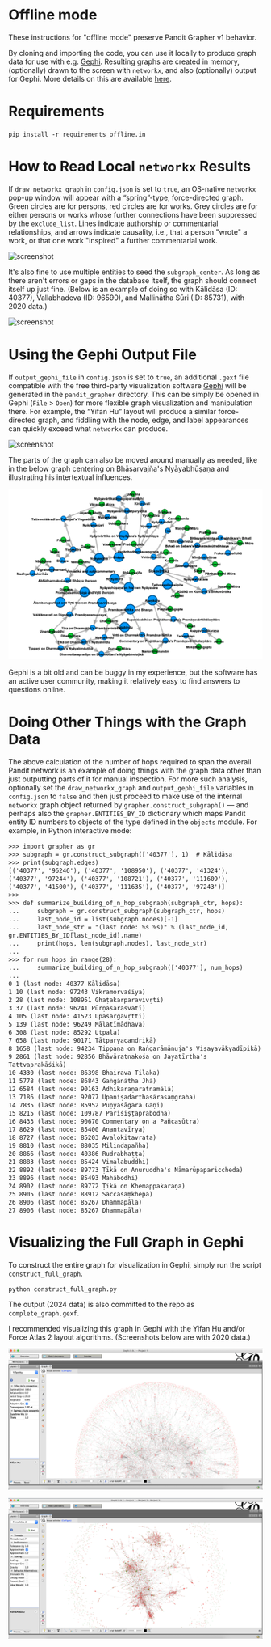 # Offline mode

These instructions for "offline mode" preserve Pandit Grapher v1 behavior.

By cloning and importing the code, you can use it locally to produce graph data for use with e.g. [Gephi](https://gephi.org/).
Resulting graphs are created in memory, (optionally) drawn to the screen with `networkx`, and also (optionally) output for Gephi.
More details on this are available <a href="https://github.com/tylergneill/pandit_grapher/tree/v2/offline_mode.md">here</a>.

# Requirements

`pip install -r requirements_offline.in`

# How to Read Local `networkx` Results

If `draw_networkx_graph`  in `config.json` is set to `true`, 
an OS-native `networkx` pop-up window will appear with a “spring”-type, force-directed graph. 
Green circles are for persons, red circles are for works. 
Grey circles are for either persons or works whose further connections have been suppressed by the `exclude_list`. 
Lines indicate authorship or commentarial relationships, 
and arrows indicate causality, i.e., that a person "wrote" a work, or that one work "inspired" a further commentarial work.

![screenshot](static/Kalidasa_degree_2_with_exclude_list_networkx.png)

It's also fine to use multiple entities to seed the `subgraph_center`. 
As long as there aren't errors or gaps in the database itself, 
the graph should connect itself up just fine. 
(Below is an example of doing so with Kālidāsa (ID: 40377), 
Vallabhadeva (ID: 96590), and Mallinātha Sūri (ID: 85731),
with 2020 data.) 

![screenshot](static/Kalidasa_Vallabhadeva_Mallinatha_degree_2_with_exclude_list_networkx.png)

# Using the Gephi Output File

If `output_gephi_file` in `config.json` is set to `true`, 
an additional `.gexf` file compatible with the free third-party visualization software 
[Gephi](https://gephi.org/) will be generated in the `pandit_grapher` directory. 
This can be simply be opened in Gephi (`File` > `Open`) for more flexible graph visualization and manipulation there. 
For example, the “Yifan Hu” layout will produce a similar force-directed graph, 
and fiddling with the node, edge, and label appearances can quickly exceed what `networkx` can produce. 

![screenshot](static/Kalidasa_Vallabhadeva_Mallinatha_degree_2_with_exclude_list_gephi.png)

The parts of the graph can also be moved around manually as needed, 
like in the below graph centering on Bhāsarvajña's Nyāyabhūṣaṇa and illustrating his intertextual influences.

![screenshot](static/NBhu_presentation/3_NBhu_etc.png)

Gephi is a bit old and can be buggy in my experience, 
but the software has an active user community, making it relatively easy to find answers to questions online.

# Doing Other Things with the Graph Data

The above calculation of the number of hops required to span the overall Pandit network 
is an example of doing things with the graph data other than just outputting parts of it for manual inspection. 
For more such analysis, optionally set the `draw_networkx_graph` and `output_gephi_file` variables in `config.json` to `false` 
and then just proceed to make use of the internal `networkx` graph object returned by `grapher.construct_subgraph()` — 
and perhaps also the `grapher.ENTITIES_BY_ID` dictionary which maps Pandit entity ID numbers to objects of the type defined in the `objects` module. 
For example, in Python interactive mode:

~~~
>>> import grapher as gr
>>> subgraph = gr.construct_subgraph(['40377'], 1)  # Kālidāsa
>>> print(subgraph.edges)
[('40377', '96246'), ('40377', '108950'), ('40377', '41324'), ('40377', '97244'), ('40377', '108721'), ('40377', '111609'), ('40377', '41500'), ('40377', '111635'), ('40377', '97243')]
>>>
>>> def summarize_building_of_n_hop_subgraph(subgraph_ctr, hops):
...     subgraph = gr.construct_subgraph(subgraph_ctr, hops)
...     last_node_id = list(subgraph.nodes)[-1]
...     last_node_str = "(last node: %s %s)" % (last_node_id, gr.ENTITIES_BY_ID[last_node_id].name)
...     print(hops, len(subgraph.nodes), last_node_str)
... 
>>> for num_hops in range(28):
...     summarize_building_of_n_hop_subgraph(['40377'], num_hops)
... 
0 1 (last node: 40377 Kālidāsa)
1 10 (last node: 97243 Vikramorvaśīya)
2 28 (last node: 108951 Ghaṭakarparavivṛti)
3 37 (last node: 96241 Pūrṇasarasvatī)
4 105 (last node: 41523 Upasargavṛtti)
5 139 (last node: 96249 Mālatīmādhava)
6 308 (last node: 85292 Utpala)
7 658 (last node: 90171 Tātparyacandrikā)
8 1658 (last node: 94234 Ṭippaṇa on Raṅgarāmānuja's Viṣayavākyadīpikā)
9 2861 (last node: 92856 Bhāvāratnakośa on Jayatīrtha's Tattvaprakāśikā)
10 4330 (last node: 86398 Bhairava Tilaka)
11 5778 (last node: 86843 Gaṅgānātha Jhā)
12 6584 (last node: 90163 Adhikaraṇaratnamālā)
13 7186 (last node: 92077 Upaniṣadarthasārasaṃgraha)
14 7835 (last node: 85952 Puṇyasāgara Gaṇi)
15 8215 (last node: 109787 Pariśiṣṭaprabodha)
16 8433 (last node: 90670 Commentary on a Pañcasūtra)
17 8629 (last node: 85400 Anantavīrya)
18 8727 (last node: 85203 Avalokitavrata)
19 8810 (last node: 88035 Milindapañha)
20 8866 (last node: 40386 Rudrabhaṭṭa)
21 8883 (last node: 85424 Vimalabuddhi)
22 8892 (last node: 89773 Ṭīkā on Anuruddha's Nāmarūpapariccheda)
23 8896 (last node: 85493 Mahābodhi)
24 8902 (last node: 89772 Ṭīkā on Khemappakaraṇa)
25 8905 (last node: 88912 Saccasaṃkhepa)
26 8906 (last node: 85267 Dhammapāla)
27 8906 (last node: 85267 Dhammapāla)
~~~

# Visualizing the Full Graph in Gephi

To construct the entire graph for visualization in Gephi,
simply run the script `construct_full_graph`.

~~~
python construct_full_graph.py
~~~

The output (2024 data) is also committed to the repo as `complete_graph.gexf`.

I recommended visualizing this graph in Gephi with the Yifan Hu and/or Force Atlas 2 layout algorithms.
(Screenshots below are with 2020 data.)

![screenshot](static/full_graph_yifan_hu.png)

![screenshot](static/full_graph_force_atlas_2.png)